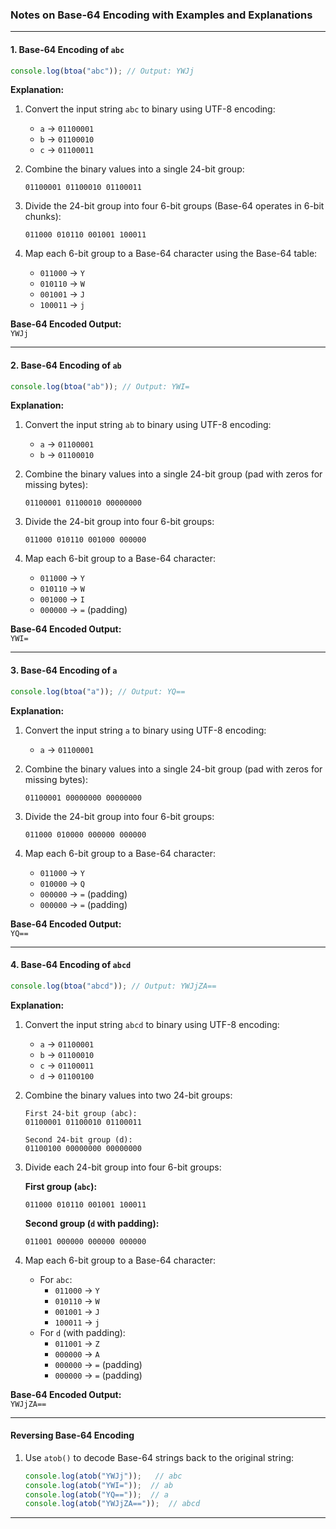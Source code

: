 ### Notes on Base-64 Encoding with Examples and Explanations

---

#### **1. Base-64 Encoding of `abc`**
```javascript
console.log(btoa("abc")); // Output: YWJj
```

**Explanation:**
1. Convert the input string `abc` to binary using UTF-8 encoding:
   - `a` → `01100001`
   - `b` → `01100010`
   - `c` → `01100011`

2. Combine the binary values into a single 24-bit group:
   ```
   01100001 01100010 01100011
   ```

3. Divide the 24-bit group into four 6-bit groups (Base-64 operates in 6-bit chunks):
   ```
   011000 010110 001001 100011
   ```

4. Map each 6-bit group to a Base-64 character using the Base-64 table:
   - `011000` → `Y`
   - `010110` → `W`
   - `001001` → `J`
   - `100011` → `j`

**Base-64 Encoded Output:**  
`YWJj`

---

#### **2. Base-64 Encoding of `ab`**
```javascript
console.log(btoa("ab")); // Output: YWI=
```

**Explanation:**
1. Convert the input string `ab` to binary using UTF-8 encoding:
   - `a` → `01100001`
   - `b` → `01100010`

2. Combine the binary values into a single 24-bit group (pad with zeros for missing bytes):
   ```
   01100001 01100010 00000000
   ```

3. Divide the 24-bit group into four 6-bit groups:
   ```
   011000 010110 001000 000000
   ```

4. Map each 6-bit group to a Base-64 character:
   - `011000` → `Y`
   - `010110` → `W`
   - `001000` → `I`
   - `000000` → `=` (padding)

**Base-64 Encoded Output:**  
`YWI=`

---

#### **3. Base-64 Encoding of `a`**
```javascript
console.log(btoa("a")); // Output: YQ==
```

**Explanation:**
1. Convert the input string `a` to binary using UTF-8 encoding:
   - `a` → `01100001`

2. Combine the binary values into a single 24-bit group (pad with zeros for missing bytes):
   ```
   01100001 00000000 00000000
   ```

3. Divide the 24-bit group into four 6-bit groups:
   ```
   011000 010000 000000 000000
   ```

4. Map each 6-bit group to a Base-64 character:
   - `011000` → `Y`
   - `010000` → `Q`
   - `000000` → `=` (padding)
   - `000000` → `=` (padding)

**Base-64 Encoded Output:**  
`YQ==`

---

#### **4. Base-64 Encoding of `abcd`**
```javascript
console.log(btoa("abcd")); // Output: YWJjZA==
```

**Explanation:**
1. Convert the input string `abcd` to binary using UTF-8 encoding:
   - `a` → `01100001`
   - `b` → `01100010`
   - `c` → `01100011`
   - `d` → `01100100`

2. Combine the binary values into two 24-bit groups:
   ```
   First 24-bit group (abc):
   01100001 01100010 01100011

   Second 24-bit group (d):
   01100100 00000000 00000000
   ```

3. Divide each 24-bit group into four 6-bit groups:

   **First group (`abc`):**
   ```
   011000 010110 001001 100011
   ```

   **Second group (`d` with padding):**
   ```
   011001 000000 000000 000000
   ```

4. Map each 6-bit group to a Base-64 character:
   - For `abc`:
     - `011000` → `Y`
     - `010110` → `W`
     - `001001` → `J`
     - `100011` → `j`
   - For `d` (with padding):
     - `011001` → `Z`
     - `000000` → `A`
     - `000000` → `=` (padding)
     - `000000` → `=` (padding)

**Base-64 Encoded Output:**  
`YWJjZA==`

---

#### **Reversing Base-64 Encoding**
1. Use `atob()` to decode Base-64 strings back to the original string:
   ```javascript
   console.log(atob("YWJj"));   // abc
   console.log(atob("YWI="));  // ab
   console.log(atob("YQ=="));  // a
   console.log(atob("YWJjZA=="));  // abcd
   ```

---